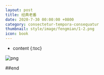 ```yaml
---
layout: post
title: 经典老番
date: 2020-7-30 00:00:00 +0800
category: consectetur-tempora-consequatur
thumbnail: style/image/fengmian/1-2.png
icon: book
---
```


* content
{:toc}

![png](\myPage\style\image\经典老番_长图0.png)

##end














